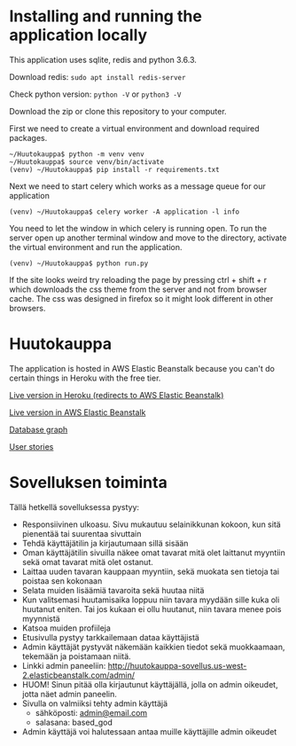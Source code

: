 # Installing and running the application locally

This application uses sqlite, redis and python 3.6.3.

Download redis: `sudo apt install redis-server`

Check python version: `python -V` or `python3 -V`

Download the zip or clone this repository to your computer.

First we need to create a virtual environment and download required packages.

```
~/Huutokauppa$ python -m venv venv
~/Huutokauppa$ source venv/bin/activate
(venv) ~/Huutokauppa$ pip install -r requirements.txt
```

Next we need to start celery which works as a message queue for our application

`(venv) ~/Huutokauppa$ celery worker -A application -l info`

You need to let the window in which celery is running open. To run the server open up another terminal window and move to the directory, activate the virtual environment and run the application.

`(venv) ~/Huutokauppa$ python run.py`

If the site looks weird try reloading the page by pressing ctrl + shift + r which downloads the css theme from the server and not from browser cache. The css was designed in firefox so it might look different in other browsers.

# Huutokauppa

The application is hosted in AWS Elastic Beanstalk because you can't do certain things in Heroku with the free tier.

[Live version in Heroku (redirects to AWS Elastic Beanstalk)](http://huutokauppa-sovellus.herokuapp.com/)

[Live version in AWS Elastic Beanstalk](http://huutokauppa-sovellus.us-west-2.elasticbeanstalk.com/)

[Database graph](https://raw.githubusercontent.com/laurivaananen/Huutokauppa/master/documentation/tietokantakaavio.png)

[User stories](https://github.com/laurivaananen/Huutokauppa/blob/master/documentation/userstories.md)

# Sovelluksen toiminta

Tällä hetkellä sovelluksessa pystyy:

* Responsiivinen ulkoasu. Sivu mukautuu selainikkunan kokoon, kun sitä pienentää tai suurentaa sivuttain
* Tehdä käyttäjätilin ja kirjautumaan sillä sisään
* Oman käyttäjätilin sivuilla näkee omat tavarat mitä olet laittanut myyntiin sekä omat tavarat mitä olet ostanut.
* Laittaa uuden tavaran kauppaan myyntiin, sekä muokata sen tietoja tai poistaa sen kokonaan
* Selata muiden lisäämiä tavaroita sekä huutaa niitä
* Kun valitsemasi huutamisaika loppuu niin tavara myydään sille kuka oli huutanut eniten. Tai jos kukaan ei ollu huutanut, niin tavara menee pois myynnistä
* Katsoa muiden profiileja
* Etusivulla pystyy tarkkailemaan dataa käyttäjistä
* Admin käyttäjät pystyvät näkemään kaikkien tiedot sekä muokkaamaan, tekemään ja poistamaan niitä.
* Linkki admin paneeliin: http://huutokauppa-sovellus.us-west-2.elasticbeanstalk.com/admin/
* HUOM! Sinun pitää olla kirjautunut käyttäjällä, jolla on admin oikeudet, jotta näet admin paneelin.
* Sivulla on valmiiksi tehty admin käyttäjä
  * sähköposti: admin@email.com
  * salasana: based_god
* Admin käyttäjä voi halutessaan antaa muille käyttäjille admin oikeudet